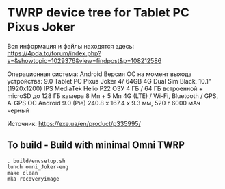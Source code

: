 # TWRP device tree for Tablet PC Pixus Joker
Вся информация и файлы находятся здесь: https://4pda.to/forum/index.php?s=&showtopic=1029376&view=findpost&p=108212586

Операционная система: Android
Версия ОС на момент выхода устройства: 9.0
Tablet PC Pixus Joker 4/ 64GB 4G
Dual Sim Black, 10.1" (1920x1200) IPS 
MediaTek Helio P22
ОЗУ 4 ГБ / 64 ГБ встроенной + microSD до 128 ГБ
камера 8 Мп + 5 Мп
4G (LTE) / Wi-Fi, Bluetooth / GPS, А-GPS
ОС Android 9.0 (Pie)
240.8 x 167.4 x 9.3 мм, 520 г
6000 мАч
черный

Источник: https://exe.ua/en/product/p335995/


## To build - Build with minimal Omni TWRP
```
. build/envsetup.sh
lunch omni_Joker-eng
make clean 
mka recoveryimage
```

